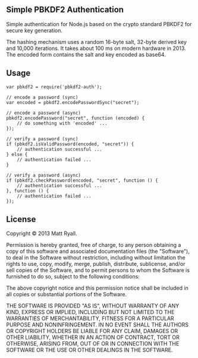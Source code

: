 ## Simple PBKDF2 Authentication

Simple authentication for Node.js based on the crypto standard PBKDF2 for secure key generation.

The hashing mechanism uses a random 16-byte salt, 32-byte derived key and 10,000 iterations. It takes about 100 ms on modern hardware in 2013. The encoded form contains the salt and key encoded as base64.

## Usage

    var pbkdf2 = require('pbkdf2-auth');
    
    // encode a password (sync)
    var encoded = pbkdf2.encodePasswordSync("secret");
    
    // encode a password (async)
    pbkdf2.encodePassword("secret", function (encoded) {
        // do something with 'encoded' ...
    });
    
    // verify a password (sync)
    if (pbkdf2.isValidPassword(encoded, "secret")) {
        // authentication successful ...
    } else {
        // authentication failed ...
    }
    
    // verify a password (async)
    if (pbkdf2.checkPassword(encoded, "secret", function () {
        // authentication successful ...
    }, function () {
        // authentication failed ...
    });


## License

Copyright &copy; 2013 Matt Ryall.

Permission is hereby granted, free of charge, to any person obtaining a copy of this software and associated documentation files (the "Software"), to deal in the Software without restriction, including without limitation the rights to use, copy, modify, merge, publish, distribute, sublicense, and/or sell copies of the Software, and to permit persons to whom the Software is furnished to do so, subject to the following conditions:

The above copyright notice and this permission notice shall be included in all copies or substantial portions of the Software.

THE SOFTWARE IS PROVIDED "AS IS", WITHOUT WARRANTY OF ANY KIND, EXPRESS OR IMPLIED, INCLUDING BUT NOT LIMITED TO THE WARRANTIES OF MERCHANTABILITY, FITNESS FOR A PARTICULAR PURPOSE AND NONINFRINGEMENT. IN NO EVENT SHALL THE AUTHORS OR COPYRIGHT HOLDERS BE LIABLE FOR ANY CLAIM, DAMAGES OR OTHER LIABILITY, WHETHER IN AN ACTION OF CONTRACT, TORT OR OTHERWISE, ARISING FROM, OUT OF OR IN CONNECTION WITH THE SOFTWARE OR THE USE OR OTHER DEALINGS IN THE SOFTWARE.

